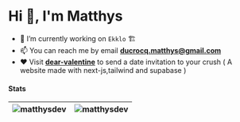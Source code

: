 <h1>Hi 👋, I'm Matthys</h1>

- 🌱 I’m currently working on `Ekklo` 🏗️ 
- 📫 You can reach me by email **ducrocq.matthys@gmail.com**
- ❤️ Visit [**dear-valentine**](https://dear-valentine.vercel.app) to send a date invitation to your crush ( A website made with next-js,tailwind and supabase ) 

#### Stats 

| <img src="https://github-readme-stats.vercel.app/api?username=matthysdev&show_icons=true&theme=github_dark" alt="matthysdev" />  | <img src="https://github-readme-stats.vercel.app/api/top-langs/?username=matthysdev&layout=compact&hide=php&theme=github_dark" alt="matthysdev" /> |
| ------------- | ------------- |
